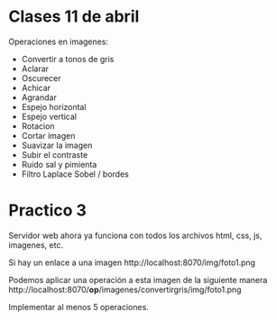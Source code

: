 # Clases 11 de abril

Operaciones en imagenes:

* Convertir a tonos de gris
* Aclarar
* Oscurecer
* Achicar
* Agrandar
* Espejo horizontal
* Espejo vertical
* Rotacion
* Cortar imagen
* Suavizar la imagen
* Subir el contraste
* Ruido sal y pimienta
* Filtro Laplace Sobel / bordes

# Practico 3

Servidor web ahora ya funciona
con todos los archivos html, css,
js, imagenes, etc.

Si hay un enlace a una imagen
http://localhost:8070/img/foto1.png

Podemos aplicar una operación a 
esta imagen de la siguiente manera
http://localhost:8070/__op__/imagenes/convertirgris/img/foto1.png

Implementar al menos 5 operaciones.
